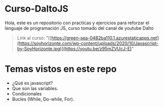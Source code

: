 # Curso-DaltoJS
Hola, este es un repositorio con practicas y ejercicios para reforzar el lenguaje de programación JS, curso tomado del canal de youtube Dalto

> Link al curso: "[[https://green-sea-0482ba110.1.azurestaticapps.net](https://soyhorizonte.com/wp-content/uploads/2020/10/Javascript-by-SoyHorizonte.jpg)](https://youtu.be/z95mZVUcJ-E)"

# Temas vistos en este repo
-  ¿Qué es javascript?
-  Que son las variables.
-  Condicionales 
-  Bucles (While, Do-while, For).
